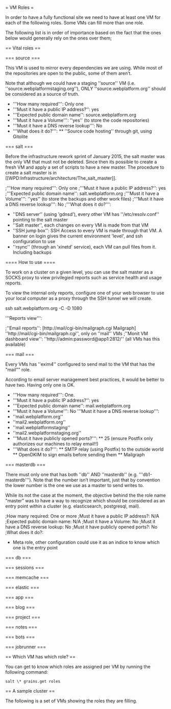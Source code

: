 = VM Roles =

In order to have a fully functional site we need to have at least one VM for each of the following roles. Some VMs can fill more than one role.

The following list is in order of importance based on the fact that the ones below would generally rely on the ones over them; 

== Vital roles ==

=== source ===

This VM is used to mirror every dependencies we are using. While most of the repositories are open to the public, some of them aren’t.

Note that although we could have a staging ''source'' VM (i.e. ''source.webplatformstaging.org''), ONLY ''source.webplatform.org'' should be considered as a source of truth.

* '''How many required''': Only one
* '''Must it have a public IP address?'': yes
* '''Expected public domain name'': source.webplatform.org
* '''Must it have a Volume''': ''yes''  (to store the code repositories)
* '''Must it have a DNS reverse lookup''': No
* '''What does it do?''':
** ''Source code hosting'' through git, using Gitolite


=== salt ===

Before the infrastructure rework sprint of January 2015, the salt master was the only VM that must not be deleted. Since then its possible to create a fresh VM and apply a set of scripts to have a new master. The procedure to create a salt master is in [[WPD:Infrastructure/architecture/The_salt_master]].

;'''How many required''': Only one
;'''Must it have a public IP address?'': yes
;'''Expected public domain name'': salt.webplatform.org
;'''Must it have a Volume''': ''yes''  (to store the backups and other work files)
;'''Must it have a DNS reverse lookup''': No
;'''What does it do?''':
* ''DNS server'' (using 'gdnsd'), every other VM has ''/etc/resolv.conf'' pointing to the salt master
* ''Salt master'', each changes on every VM is made from that VM
* ''SSH jump box'': SSH Access to every VM is made through that VM. A banner on login gives the current environment 'level', and ssh configuration to use
* ''rsync'' (through an 'xinetd' service), each VM can pull files from it. Including backups

==== How to use ====

To work on a cluster on a given level, you can use the salt master as a SOCKS proxy to view privilegied reports such as service health and usage reports.  

To view the internal only reports, configure one of your web browser to use your local computer as a proxy through the SSH tunnel we will create.

  ssh salt.webplatform.org -C -D 1080

'''Reports view''':

;''Email reports'': [http://mail/cgi-bin/mailgraph.cgi Mailgraph] ''http://mail/cgi-bin/mailgraph.cgi'', only on ''mail'' VMs
;''Monit VM dashboard view'': ''http://admin:password@app1:2812/''  (all VMs has this available)

=== mail ===

Every VMs has ''exim4'' configured to send mail to the VM that has the "mail"" role.

According to email server management best practices, it would be better to have two. Having only one is OK.

* '''How many required''': One. 
* '''Must it have a public IP address?'': yes
* '''Expected public domain name'': mail.webplatform.org
* '''Must it have a Volume''': No
'''Must it have a DNS reverse lookup''':
* ''mail.webplatform.org''
* ''mail2.webplatform.org''
* ''mail.webplatformstaging''
* ''mail2.webplatformstaging.org''
* '''Must it have publicly opened ports?''':
** 25 (ensure Postfix only authorizes our machines to relay email!!)
* '''What does it do?''':
** SMTP relay (using Postfix) to the outside world
** OpenDKIM to sign emails before sending them
** Mailgraph

=== masterdb ===

There must only one that has both ''db'' AND ''masterdb'' (e.g. '''db1-masterdb'''). Note that the number isn’t important, just that by convention the lower number is the one we use as a master to send writes to. 

While its not the case at the moment, the objective behind the the role name "master" was to have a way to recognize which should be considered as an entry point within a cluster (e.g. elasticsearch, postgresql, mail).

;How many required: One or more
;Must it have a public IP address?: N/A
;Expected public domain name: N/A
;Must it have a Volume: No
;Must it have a DNS reverse lookup: No
;Must it have publicly opened ports?: No
;What does it do?:
* Meta role, other configuration could use it as an indice to know which one is the entry point

=== db ===

=== sessions ===

=== memcache ===

=== elastic ===

=== app ===

=== blog ===

=== project ===

=== notes ===

=== bots ===

=== jobrunner ===

== Which VM has which role? ==

You can get to know which roles are assigned per VM by running the following command:

    salt \* grains.get roles

== A sample cluster ==

The following is a set of VMs showing the roles they are filling.